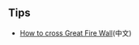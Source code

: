 ## Tips

<!-- [How to get across Great Fire Wall in Ubuntu20 with qv2ray](./gfw.md) -->
- [How to cross Great Fire Wall](./gfw.md)(中文)
